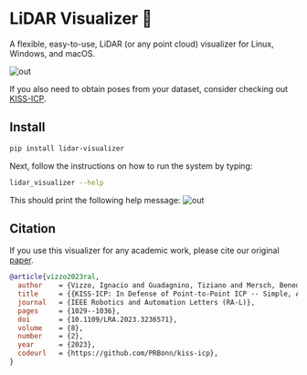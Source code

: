 # LiDAR Visualizer 🚀

A flexible, easy-to-use, LiDAR (or any point cloud) visualizer for Linux, Windows, and macOS.

![out](https://user-images.githubusercontent.com/21349875/234777083-eeb4ec57-cb50-4c69-babd-4cc8e63cff86.png)

If you also need to obtain poses from your dataset, consider checking out [KISS-ICP](https://github.com/PRBonn/kiss-icp).

## Install

```sh
pip install lidar-visualizer
```

Next, follow the instructions on how to run the system by typing:

```sh
lidar_visualizer --help
```

This should print the following help message:
![out](https://user-images.githubusercontent.com/21349875/234676152-ce1706f3-801a-4532-8eda-f447f27f9c0d.png)


## Citation

If you use this visualizer for any academic work, please cite our original [paper](https://www.ipb.uni-bonn.de/wp-content/papercite-data/pdf/vizzo2023ral.pdf).

```bibtex
@article{vizzo2023ral,
  author    = {Vizzo, Ignacio and Guadagnino, Tiziano and Mersch, Benedikt and Wiesmann, Louis and Behley, Jens and Stachniss, Cyrill},
  title     = {{KISS-ICP: In Defense of Point-to-Point ICP -- Simple, Accurate, and Robust Registration If Done the Right Way}},
  journal   = {IEEE Robotics and Automation Letters (RA-L)},
  pages     = {1029--1036},
  doi       = {10.1109/LRA.2023.3236571},
  volume    = {8},
  number    = {2},
  year      = {2023},
  codeurl   = {https://github.com/PRBonn/kiss-icp},
}
```

